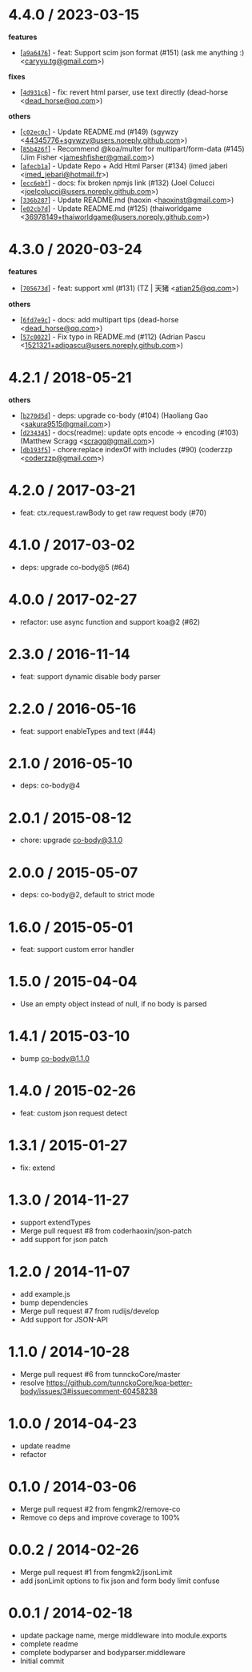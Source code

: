 
4.4.0 / 2023-03-15
==================

**features**
  * [[`a9a6476`](http://github.com/koajs/bodyparser/commit/a9a647641bb883746c9691e86b8f87739df4e374)] - feat: Support scim json format (#151) (ask me anything :) <<caryyu.tg@gmail.com>>)

**fixes**
  * [[`4d931c6`](http://github.com/koajs/bodyparser/commit/4d931c634e9b59a843152f56d68b3ef2e1719675)] - fix: revert html parser, use text directly (dead-horse <<dead_horse@qq.com>>)

**others**
  * [[`c02ec0c`](http://github.com/koajs/bodyparser/commit/c02ec0c062f92e1114b4196534669367eae14ccc)] - Update README.md (#149) (sgywzy <<44345776+sgywzy@users.noreply.github.com>>)
  * [[`85b426f`](http://github.com/koajs/bodyparser/commit/85b426fea3d98481fd4acbafce0857189199426e)] - Recommend @koa/multer for multipart/form-data (#145) (Jim Fisher <<jameshfisher@gmail.com>>)
  * [[`afecb1a`](http://github.com/koajs/bodyparser/commit/afecb1ab7303ebd36d1a50d6bfe5fc3125759e43)] - Update Repo + Add Html Parser (#134) (imed jaberi <<imed_jebari@hotmail.fr>>)
  * [[`ecc6ebf`](http://github.com/koajs/bodyparser/commit/ecc6ebfad7179e0009501723e7b2227d25c9603d)] - docs: fix broken npmjs link (#132) (Joel Colucci <<joelcolucci@users.noreply.github.com>>)
  * [[`336b287`](http://github.com/koajs/bodyparser/commit/336b2879dc7c0e048d79e28bf23d4b8fe2589376)] - Update README.md (haoxin <<haoxinst@gmail.com>>)
  * [[`e02cb7d`](http://github.com/koajs/bodyparser/commit/e02cb7dd2c798a116ef12c776da30c710697dea5)] - Update README.md (#125) (thaiworldgame <<36978149+thaiworldgame@users.noreply.github.com>>)

4.3.0 / 2020-03-24
==================

**features**
  * [[`705673d`](http://github.com/koajs/bodyparser/commit/705673d634818727dbdb25ee999560970bd268a2)] - feat: support xml (#131) (TZ | 天猪 <<atian25@qq.com>>)

**others**
  * [[`6fd7e9c`](http://github.com/koajs/bodyparser/commit/6fd7e9c321684adc239d2afb270782c21d0b6231)] - docs: add multipart tips (dead-horse <<dead_horse@qq.com>>)
  * [[`57c0022`](http://github.com/koajs/bodyparser/commit/57c00225d54b5b5dd1a7526478ad3eae8495222f)] - Fix typo in README.md (#112) (Adrian Pascu <<1521321+adipascu@users.noreply.github.com>>)

4.2.1 / 2018-05-21
==================

**others**
  * [[`b270d5d`](http://github.com/koajs/bodyparser/commit/b270d5d138662f41dc63527505ea02dea0c1e7e8)] - deps: upgrade co-body (#104) (Haoliang Gao <<sakura9515@gmail.com>>)
  * [[`d234345`](http://github.com/koajs/bodyparser/commit/d234345ffa2dadbab2ef0ce970fb8a58059e5f47)] - docs(readme): update opts encode -> encoding (#103) (Matthew Scragg <<scragg@gmail.com>>)
  * [[`db193f5`](http://github.com/koajs/bodyparser/commit/db193f5d46860393521ad38f90a554968b2ba98a)] - chore:replace indexOf with includes (#90) (coderzzp <<coderzzp@gmail.com>>)

4.2.0 / 2017-03-21
==================

  * feat: ctx.request.rawBody to get raw request body (#70)

4.1.0 / 2017-03-02
==================

  * deps: upgrade co-body@5 (#64)

4.0.0 / 2017-02-27
==================

  * refactor: use async function and support koa@2 (#62)

2.3.0 / 2016-11-14
==================

  * feat: support dynamic disable body parser

2.2.0 / 2016-05-16
==================

  * feat: support enableTypes and text (#44)

2.1.0 / 2016-05-10
==================

  * deps: co-body@4

2.0.1 / 2015-08-12
==================

  * chore: upgrade co-body@3.1.0

2.0.0 / 2015-05-07
==================

  * deps: co-body@2, default to strict mode

1.6.0 / 2015-05-01
==================

  * feat: support custom error handler

1.5.0 / 2015-04-04
==================

  * Use an empty object instead of null, if no body is parsed

1.4.1 / 2015-03-10
==================

  * bump co-body@1.1.0

1.4.0 / 2015-02-26
==================

  * feat: custom json request detect

1.3.1 / 2015-01-27
==================

  * fix: extend

1.3.0 / 2014-11-27
==================

  * support extendTypes
  * Merge pull request #8 from coderhaoxin/json-patch
  * add support for json patch

1.2.0 / 2014-11-07
==================

  * add example.js
  * bump dependencies
  * Merge pull request #7 from rudijs/develop
  * Add support for JSON-API

1.1.0 / 2014-10-28
==================

  * Merge pull request #6 from tunnckoCore/master
  * resolve https://github.com/tunnckoCore/koa-better-body/issues/3#issuecomment-60458238

1.0.0 / 2014-04-23
==================

  * update readme
  * refactor

0.1.0 / 2014-03-06
==================

  * Merge pull request #2 from fengmk2/remove-co
  * Remove co deps and improve coverage to 100%

0.0.2 / 2014-02-26
==================

  * Merge pull request #1 from fengmk2/jsonLimit
  * add jsonLimit options to fix json and form body limit confuse

0.0.1 / 2014-02-18
==================

  * update package name, merge middleware into module.exports
  * complete readme
  * complete bodyparser and bodyparser.middleware
  * Initial commit
